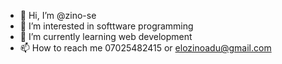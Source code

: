 - 👋 Hi, I’m @zino-se
- 👀 I’m interested in softtware programming 
- 🌱 I’m currently learning web development
- 📫 How to reach me 07025482415 or elozinoadu@gmail.com
